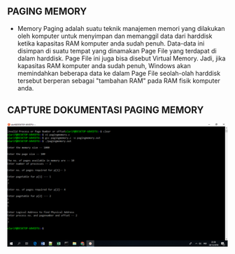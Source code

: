 ## PAGING MEMORY
  * Memory Paging adalah suatu teknik manajemen memori yang dilakukan oleh komputer untuk menyimpan dan memanggil data dari harddisk ketika kapasitas RAM komputer anda sudah penuh. Data-data ini disimpan di suatu tempat yang dinamakan Page File yang terdapat di dalam harddisk. Page File ini juga bisa disebut Virtual Memory. Jadi, jika kapasitas RAM komputer anda sudah penuh, Windows akan memindahkan beberapa data ke dalam Page File seolah-olah harddisk tersebut berperan sebagai "tambahan RAM" pada RAM fisik komputer anda. 
  
## CAPTURE DOKUMENTASI PAGING MEMORY
![alt text](https://github.com/elarif12/PAGING_MEMORY/blob/master/pagingmemory.png?raw=true "Running")
